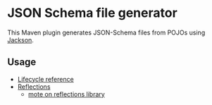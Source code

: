 # JSON Schema file generator

This Maven plugin generates JSON-Schema files from POJOs using
[Jackson](https://github.com/FasterXML/jackson-module-jsonSchema).

## Usage



* [Lifecycle reference](https://maven.apache.org/guides/introduction/introduction-to-the-lifecycle.html)
* [Reflections](https://github.com/ronmamo/reflections)
    * [mote on reflections library](https://code.google.com/archive/p/reflections/)
